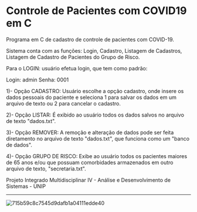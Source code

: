 # Controle de Pacientes com COVID19 em C

Programa em C de cadastro de controle de pacientes com COVID-19.

Sistema conta com as funções: Login, Cadastro, Listagem de Cadastros, Listagem de Cadastro de Pacientes do Grupo de Risco.

Para o LOGIN:  usuário efetua login, que tem como padrão:

Login: admin
Senha: 0001


1)- Opção CADASTRO: Usuário escolhe a opção cadastro, onde insere os dados pessoais do paciente e seleciona 1 para salvar os dados em um arquivo de texto ou 2 para cancelar o cadastro.


2)- Opção LISTAR: É exibido ao usuário todos os dados salvos no arquivo de texto "dados.txt".


3)- Opção REMOVER: A remoção e alteração de dados pode ser feita diretamento no arquivo de texto "dados.txt", que funciona como um "banco de dados".


4)- Opção GRUPO DE RISCO: Exibe ao usuário todos os pacientes maiores de 65 anos e/ou que possuam comorbidades armazenados em outro arquivo de texto, "secretaria.txt".



Projeto Integrado Multidisciplinar IV - Análise e Desenvolvimento de Sistemas - UNIP

_________________________________________________________________________________________________________________________
![715b59c8c7545d9dafb1a04111edde40](https://user-images.githubusercontent.com/111933424/201251832-e66e60c0-32ca-4834-a50f-d39836f22e4b.jpg)
